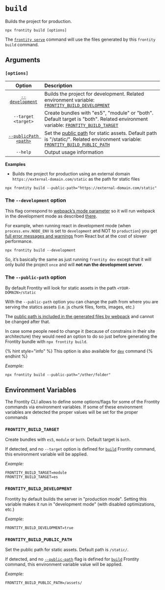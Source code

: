 # `build`

Builds the project for production.

```text
npx frontity build [options]
```

The [`frontity serve`](../run-commands/serve.md) command will use the files generated by this `frontity build` command.

## Arguments

### **`[options]`**

| Option | Description |
| :---: | :--- |
| [`--development`](#the-development-option) | Builds the project for development. Related environment variable: [`FRONTITY_BUILD_DEVELOPMENT`](#frontity_build_development) |
| `--target <target>` | Create bundles with "es5", "module" or "both". Default target is "both".  Related environment variable: [`FRONTITY_BUILD_TARGET`](#frontity_build_target) |
| [`--publicPath <path>`](#the-public-path-option) | Set the [public path](https://webpack.js.org/guides/public-path/) for static assets. Default path is "/static/". Related environment variable: [`FRONTITY_BUILD_PUBLIC_PATH`](#frontity_build_public_path)|
| `--help` | Output usage information |

**Examples**

* Builds the project for production using an external domain `https://external-domain.com/static` as the path for static files

```text
npx frontity build --public-path="https://external-domain.com/static"
```

### The `--development` option

This flag correspond to [webpack’s mode parameter](https://webpack.js.org/configuration/mode/) so it will run webpack in the development mode as described [there](https://webpack.js.org/configuration/mode/).

For example, when running react in development mode \(when `process.env.NODE_ENV` is set to `development` and NOT to `production`\) you get [full error messages and warnings](https://reactjs.org/docs/optimizing-performance.html#use-the-production-build) from React but at the cost of slower performance.

```text
npx frontity build --development
```

So, it’s basically the same as just running `frontity dev` except that it will only build the project `once` and will **not run the development server**.

### The `--public-path` option

By default Frontity will look for static assets in the path `<YOUR-DOMAIN>/static`

With the `--public-path` option you can change the path from where you are serving the statics assets \(i.e. js chunk files, fonts, images, etc.\)

The [public path is included in the generated files by webpack](https://webpack.js.org/guides/public-path/) and cannot be changed after that.

In case some people need to change it \(because of constrains in their site architecture\) they would need an option to do so just before generating the Frontity bundle with `npx frontity build`.

{% hint style="info" %}
This option is also available for [`dev`](../run-commands/dev.md) command
{% endhint %}


_Example:_

```text
npx frontity build --public-path="/other/folder"
```

## Environment Variables

The Frontity CLI allows to define some options/flags for some of the Frontity commands via environment variables.
If some of these environment variables are detected the proper values will be set for the proper commands

### `FRONTITY_BUILD_TARGET`

Create bundles with `es5`, `module` or `both`. Default target is `both`.

If detected, and no `--target` option is defined for [`build`](#build) Frontity command, this environment variable will be applied.

_Example:_

```text
FRONTITY_BUILD_TARGET=module
FRONTITY_BUILD_TARGET=es
```

### `FRONTITY_BUILD_DEVELOPMENT`

Frontity by default builds the server in "production mode". Setting this variable makes it run in "development mode" \(with disabled optimizations, etc.\)

_Example:_

```text
FRONTITY_BUILD_DEVELOPMENT=true
```

### `FRONTITY_BUILD_PUBLIC_PATH`

Set the public path for static assets. Default path is `/static/`.

If detected, and no [`--public-path`](#the-publicpath-option) flag is defined for [`build`](#build) Frontity command, this environment variable value will be applied.

_Example:_

```text
FRONTITY_BUILD_PUBLIC_PATH=/assets/
```